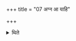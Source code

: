 +++
title = "07 अग्न आ याहि"

+++

<details><summary>थिते</summary>

अग्न आ याहि वीतय इति चैताभिः सर्वतो मुखमुपदधाति ७
</details>
